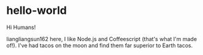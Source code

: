 # hello-world

Hi Humans!

liangliangsun162 here, I like Node.js and Coffeescript (that's what I'm made of!).
I've had tacos on the moon and find them far superior to Earth tacos.
